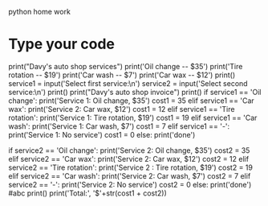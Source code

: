 python home work
# Type your code 
print("Davy's auto shop services")
print('Oil change -- $35')
print('Tire rotation -- $19')
print('Car wash -- $7')
print('Car wax -- $12')
print()
service1 = input('Select first service:\n')
service2 = input('Select second service:\n')
print()
print("Davy's auto shop invoice")
print()
if service1 == 'Oil change':
    print('Service 1: Oil change, $35')
    cost1 = 35
elif service1 == 'Car wax':
    print('Service 2: Car wax, $12')
    cost1 = 12
elif service1 == 'Tire rotation':
    print('Service 1: Tire rotation, $19')
    cost1 = 19
elif service1 == 'Car wash':
    print('Service 1: Car wash, $7')
    cost1 = 7
elif service1 == '-':
    print('Service 1: No service') 
    cost1 = 0
else:
    print('done')
    
if service2 == 'Oil change':
    print('Service 2: Oil change, $35')
    cost2 = 35
elif service2 == 'Car wax':
    print('Service 2: Car wax, $12')
    cost2 = 12
elif service2 == 'Tire rotation':
    print('Service 2 : Tire rotation, $19') 
    cost2 = 19
elif service2 == 'Car wash':
    print('Service 2: Car wash, $7')
    cost2 = 7
elif service2 == '-':
    print('Service 2: No service')
    cost2 = 0
else:
    print('done')
    #abc
print()
print('Total:', '$'+str(cost1 + cost2))
